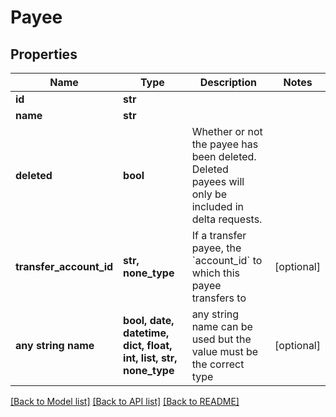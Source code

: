 # Payee


## Properties
Name | Type | Description | Notes
------------ | ------------- | ------------- | -------------
**id** | **str** |  | 
**name** | **str** |  | 
**deleted** | **bool** | Whether or not the payee has been deleted.  Deleted payees will only be included in delta requests. | 
**transfer_account_id** | **str, none_type** | If a transfer payee, the &#x60;account_id&#x60; to which this payee transfers to | [optional] 
**any string name** | **bool, date, datetime, dict, float, int, list, str, none_type** | any string name can be used but the value must be the correct type | [optional]

[[Back to Model list]](../README.md#documentation-for-models) [[Back to API list]](../README.md#documentation-for-api-endpoints) [[Back to README]](../README.md)



